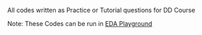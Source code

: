 All codes written as Practice or Tutorial questions for DD Course

Note: These Codes can be run in [EDA Playground](https://edaplayground.com)

